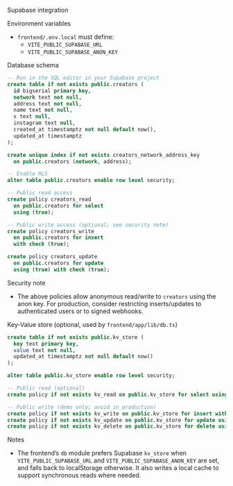 Supabase integration

Environment variables

- `frontend/.env.local` must define:
  - `VITE_PUBLIC_SUPABASE_URL`
  - `VITE_PUBLIC_SUPABASE_ANON_KEY`

Database schema

```sql
-- Run in the SQL editor in your Supabase project
create table if not exists public.creators (
  id bigserial primary key,
  network text not null,
  address text not null,
  name text not null,
  x text null,
  instagram text null,
  created_at timestamptz not null default now(),
  updated_at timestamptz
);

create unique index if not exists creators_network_address_key
  on public.creators (network, address);

-- Enable RLS
alter table public.creators enable row level security;

-- Public read access
create policy creators_read
  on public.creators for select
  using (true);

-- Public write access (optional; see security note)
create policy creators_write
  on public.creators for insert
  with check (true);

create policy creators_update
  on public.creators for update
  using (true) with check (true);
```

Security note

- The above policies allow anonymous read/write to `creators` using the anon key. For production, consider restricting
  inserts/updates to authenticated users or to signed webhooks.

Key-Value store (optional, used by `frontend/app/lib/db.ts`)

```sql
create table if not exists public.kv_store (
  key text primary key,
  value text not null,
  updated_at timestamptz not null default now()
);

alter table public.kv_store enable row level security;

-- Public read (optional)
create policy if not exists kv_read on public.kv_store for select using (true);

-- Public write (demo only; avoid in production)
create policy if not exists kv_write on public.kv_store for insert with check (true);
create policy if not exists kv_update on public.kv_store for update using (true) with check (true);
create policy if not exists kv_delete on public.kv_store for delete using (true);
```

Notes

- The frontend’s `db` module prefers Supabase `kv_store` when `VITE_PUBLIC_SUPABASE_URL` and
  `VITE_PUBLIC_SUPABASE_ANON_KEY` are set, and falls back to localStorage otherwise. It also writes a local cache to
  support synchronous reads where needed.
